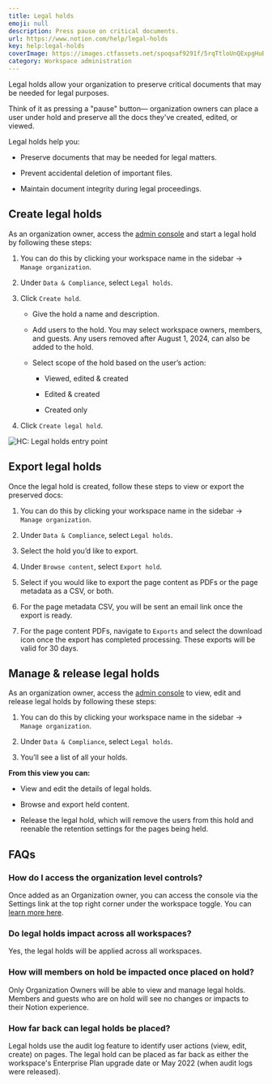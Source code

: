 ```yaml
---
title: Legal holds
emoji: null
description: Press pause on critical documents.
url: https://www.notion.com/help/legal-holds
key: help:legal-holds
coverImage: https://images.ctfassets.net/spoqsaf9291f/5rqTtloUnQExpgHuBmJksP/0ed08bfcc24278df8c942c508f84021e/Legal_holds.png
category: Workspace administration
---
```


Legal holds allow your organization to preserve critical documents that may be needed for legal purposes.

Think of it as pressing a "pause" button— organization owners can place a user under hold and preserve all the docs they've created, edited, or viewed.

Legal holds help you:

* Preserve documents that may be needed for legal matters.

* Prevent accidental deletion of important files.

* Maintain document integrity during legal proceedings.

## Create legal holds

As an organization owner, access the [admin console](https://www.notion.com/help/organization-level-controls) and start a legal hold by following these steps:

1. You can do this by clicking your workspace name in the sidebar → `Manage organization`.

2. Under `Data & Compliance`, select `Legal holds`.

3. Click `Create hold`.

   * Give the hold a name and description.

   * Add users to the hold. You may select workspace owners, members, and guests. Any users removed after August 1, 2024, can also be added to the hold.

   * Select scope of the hold based on the user’s action:

     * Viewed, edited & created

     * Edited & created

     * Created only

4. Click `Create legal hold`.

![HC: Legal holds entry point](https://images.ctfassets.net/spoqsaf9291f/3lPHkODsTqNyr8c7nNolmz/30ae25171d5c376363dca92e6519c6ab/Legal_holds_entrypoint.png)

## Export legal holds

Once the legal hold is created, follow these steps to view or export the preserved docs:

1. You can do this by clicking your workspace name in the sidebar → `Manage organization`.

2. Under `Data & Compliance`, select `Legal holds`.

3. Select the hold you’d like to export.

4. Under `Browse content`, select `Export hold`.

5. Select if you would like to export the page content as PDFs or the page metadata as a CSV, or both.

6. For the page metadata CSV, you will be sent an email link once the export is ready.

7. For the page content PDFs, navigate to `Exports` and select the download icon once the export has completed processing. These exports will be valid for 30 days.

## Manage & release legal holds

As an organization owner, access the [admin console](https://www.notion.com/help/organization-level-controls) to view, edit and release legal holds by following these steps:

1. You can do this by clicking your workspace name in the sidebar → `Manage organization`.

2. Under `Data & Compliance`, select `Legal holds`.

3. You’ll see a list of all your holds.

**From this view you can:**

* View and edit the details of legal holds.

* Browse and export held content.

* Release the legal hold, which will remove the users from this hold and reenable the retention settings for the pages being held.


## FAQs

### How do I access the organization level controls?

Once added as an Organization owner, you can access the console via the Settings link at the top right corner under the workspace toggle. You can [learn more here](https://www.notion.com/help/organization-level-controls).


### Do legal holds impact across all workspaces?

Yes, the legal holds will be applied across all workspaces.


### How will members on hold be impacted once placed on hold?

Only Organization Owners will be able to view and manage legal holds. Members and guests who are on hold will see no changes or impacts to their Notion experience.


### How far back can legal holds be placed?

Legal holds use the audit log feature to identify user actions (view, edit, create) on pages. The legal hold can be placed as far back as either the workspace's Enterprise Plan upgrade date or May 2022 (when audit logs were released).
